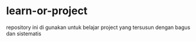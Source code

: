 # learn-or-project
repository ini di gunakan untuk belajar project yang tersusun dengan bagus dan sistematis
